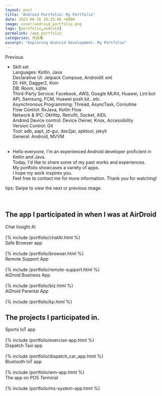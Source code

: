 ```yaml
---
layout: post
title: "Android Portfolio: My Portfolio"
date: 2023-06-26 18:35:06 +0800
image: cover/android_portfolio.png
tags: [portfolio,android]
permalink: /app_portfolio
categories: 作品集
excerpt: "Exploring Android Development: My Portfolio"
---
```


<div class="c-border-main-title-2">Previous</div>

* Skill set<br>
Languages: Kotlin, Java<br>
Declarative UI: Jetpack Compose, AndroidX xml<br>
DI: Hilt, Dagger2, Koin<br>
DB: Room, sqlite<br>
Third-Party Service: Facebook, AWS, Google MLKit, Huawei, Lint bot API, Samsung, FCM, Huawei push kit...etc.<br>
Asynchronous Programming: Thread, AsyncTask, Coroutine<br>
Flow Control: RxJava, Kotlin Flow <br>
Network & IPC: OkHttp, Retrofit, Socket, AIDL<br>
Android Device control: Device Owner, Knox, Accessibility<br>
Version Control: Git<br>
Tool: adb, aapt, jd-gui, dex2jar, apktool, jekyll<br>
General: Android, MVVM<br><br>

* Hello everyone, I'm an experienced Android developer proficient in Kotlin and Java.<br>
Today, I'd like to share some of my past works and experiences.<br>
My portfolio showcases a variety of apps.<br> 
I hope my work inspires you.<br>
Feel free to contact me for more information. Thank you for watching!<br>

<div class="c-border-content-title-4">tips: Swipe to view the next or previous image.</div>
<br><br>

<section id="airdroid">
<h1 class="c-border-main-title">The app I participated in when I was at AirDroid</h1>
<div class="c-border-content-title-1">Chat Insight AI</div>
<br>
{% include /portfolio/chatAI.html %}
<div class="c-border-content-title-1">Safe Browser app</div>
<br>
{% include /portfolio/browser.html %}
<div class="c-border-content-title-1">Remote Support App</div><br>
{% include /portfolio/remote-support.html %}
<div class="c-border-content-title-1">AiDroid Business App</div><br>
{% include /portfolio/biz.html %}
<div class="c-border-content-title-1">AiDroid Parental App</div><br>
{% include /portfolio/kp.html %}

<h1 class="c-border-main-title">The projects I participated in.</h1>
<section id="exercise">
<div class="c-border-content-title-1">Sports IoT app</div><br>
{% include /portfolio/exercise-app.html %}
<section id="dispatch_car">
<div class="c-border-content-title-1">Dispatch Taxi app</div><br>
{% include /portfolio/dispatch_car_app.html %}
<section id="wm_app">
<div class="c-border-content-title-1">Bluetooth IoT app</div><br>
{% include /portfolio/wm-app.html %}
<section id="pos_terminal">
<div class="c-border-content-title-1">The app on POS Terminal</div><br>
{% include /portfolio/ms-system-app.html %}


